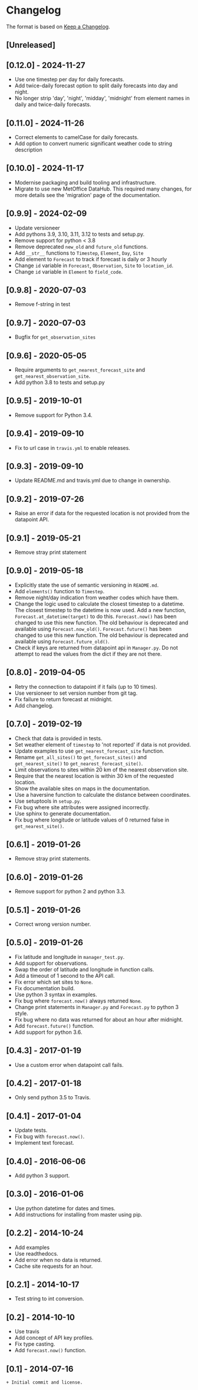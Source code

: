 # Changelog

The format is based on [Keep a Changelog](https://keepachangelog.com/en/1.0.0/).

## [Unreleased]

## [0.12.0] - 2024-11-27

+ Use one timestep per day for daily forecasts.
+ Add twice-daily forecast option to split daily forecasts into day and night.
+ No longer strip 'day', 'night', 'midday', 'midnight' from element names in daily and twice-daily forecasts.

## [0.11.0] - 2024-11-26

+ Correct elements to camelCase for daily forecasts.
+ Add option to convert numeric significant weather code to string description

## [0.10.0] - 2024-11-17

+ Modernise packaging and build tooling and infrastructure.
+ Migrate to use new MetOffice DataHub. This required many changes, for more
  details see the 'migration' page of the documentation.

## [0.9.9] - 2024-02-09

+ Update versioneer
+ Add pythons 3.9, 3.10, 3.11, 3.12 to tests and setup.py.
+ Remove support for python < 3.8
+ Remove deprecated `new_old` and `future_old` functions.
+ Add `__str__` functions to `Timestep`, `Element`, `Day`, `Site`
+ Add element to `Forecast` to track if forecast is daily or 3 hourly
+ Change `id` variable in `Forecast`, `Observation`, `Site` to `location_id`.
+ Change `id` variable in `Element` to `field_code`.

## [0.9.8] - 2020-07-03

+ Remove f-string in test

## [0.9.7] - 2020-07-03

+ Bugfix for `get_observation_sites`

## [0.9.6] - 2020-05-05

+ Require arguments to `get_nearest_forecast_site` and `get_nearest_observation_site`.
+ Add python 3.8 to tests and setup.py

## [0.9.5] - 2019-10-01

+ Remove support for Python 3.4.

## [0.9.4] - 2019-09-10

+ Fix to url case in `travis.yml` to enable releases.

## [0.9.3] - 2019-09-10

+ Update README.md and travis.yml due to change in ownership.

## [0.9.2] - 2019-07-26

+ Raise an error if data for the requested location is not provided from the datapoint API.

## [0.9.1] - 2019-05-21

+ Remove stray print statement

## [0.9.0] - 2019-05-18

+ Explicitly state the use of semantic versioning in `README.md`.
+ Add `elements()` function to `Timestep`.
+ Remove night/day indication from weather codes which have them.
+ Change the logic used to calculate the closest timestep to a datetime. The closest timestep to the datetime is now used. Add a new function, `Forecast.at_datetime(target)` to do this. `Forecast.now()` has been changed to use this new function. The old behaviour is deprecated and available using `Forecast.now_old()`. `Forecast.future()` has been changed to use this new function. The old behaviour is deprecated and available using `Forecast.future_old()`.
+ Check if keys are returned from datapoint api in `Manager.py`. Do not attempt to read the values from the dict if they are not there.

## [0.8.0] - 2019-04-05

+ Retry the connection to datapoint if it fails (up to 10 times).
+ Use versioneer to set version number from git tag.
+ Fix failure to return forecast at midnight.
+ Add changelog.

## [0.7.0] - 2019-02-19

+ Check that data is provided in tests.
+ Set weather element of `timestep` to 'not reported' if data is not provided.
+ Update examples to use `get_nearest_forecast_site` function.
+ Rename `get_all_sites()` to `get_forecast_sites()` and `get_nearest_site()` to `get_nearest_forecast_site()`.
+ Limit observations to sites within 20 km of the nearest observation site.
+ Require that the nearest location is within 30 km of the requested location.
+ Show the available sites on maps in the documentation.
+ Use a haversine function to calculate the distance between coordinates.
+ Use setuptools in `setup.py`.
+ Fix bug where site attributes were assigned incorrectly.
+ Use sphinx to generate documentation.
+ Fix bug where longitude or latitude values of 0 returned false in `get_nearest_site()`.

## [0.6.1] - 2019-01-26

+ Remove stray print statements.

## [0.6.0] - 2019-01-26

+ Remove support for python 2 and python 3.3.

## [0.5.1] - 2019-01-26

+ Correct wrong version number.

## [0.5.0] - 2019-01-26

+ Fix latitude and longitude in `manager_test.py`.
+ Add support for observations.
+ Swap the order of latitude and longitude in function calls.
+ Add a timeout of 1 second to the API call.
+ Fix error which set sites to `None`.
+ Fix documentation build.
+ Use python 3 syntax in examples.
+ Fix bug where `forecast.now()` always returned `None`.
+ Change print statements in `Manager.py` and `Forecast.py` to python 3 style.
+ Fix bug where no data was returned for about an hour after midnight.
+ Add `forecast.future()` function.
+ Add support for python 3.6.

## [0.4.3] - 2017-01-19

+ Use a custom error when datapoint call fails.

## [0.4.2] - 2017-01-18

+ Only send python 3.5 to Travis.

## [0.4.1] - 2017-01-04

+ Update tests.
+ Fix bug with `forecast.now()`.
+ Implement text forecast.

## [0.4.0] - 2016-06-06

+ Add python 3 support.

## [0.3.0] - 2016-01-06

+ Use python datetime for dates and times.
+ Add instructions for installing from master using pip.

## [0.2.2] - 2014-10-24

+ Add examples
+ Use readthedocs.
+ Add error when no data is returned.
+ Cache site requests for an hour.

## [0.2.1] - 2014-10-17

+ Test string to int conversion.

## [0.2] - 2014-10-10

+ Use travis
+ Add concept of API key profiles.
+ Fix type casting.
+ Add `forecast.now()` function.

## [0.1] - 2014-07-16

    + Initial commit and license.
